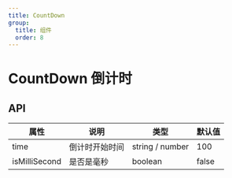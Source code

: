 ```yaml
---
title: CountDown
group:
  title: 组件
  order: 8
---
```


# CountDown 倒计时

<code src="./demo/base.tsx"></code>

## API

| 属性          | 说明           | 类型            | 默认值 |
| ------------- | -------------- | --------------- | ------ |
| time          | 倒计时开始时间 | string / number | 100    |
| isMilliSecond | 是否是毫秒     | boolean         | false  |
